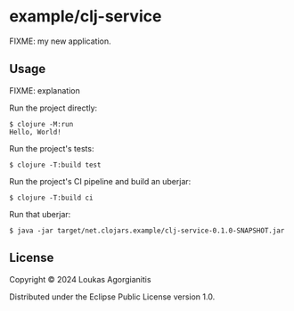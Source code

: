 # example/clj-service

FIXME: my new application.

## Usage

FIXME: explanation

Run the project directly:

    $ clojure -M:run
    Hello, World!

Run the project's tests:

    $ clojure -T:build test

Run the project's CI pipeline and build an uberjar:

    $ clojure -T:build ci

Run that uberjar:

    $ java -jar target/net.clojars.example/clj-service-0.1.0-SNAPSHOT.jar

## License

Copyright © 2024 Loukas Agorgianitis

Distributed under the Eclipse Public License version 1.0.
